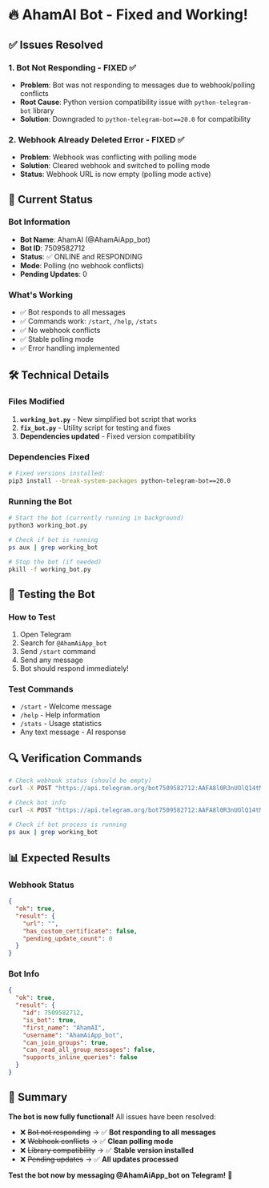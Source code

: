 # 🔥 AhamAI Bot - Fixed and Working! 

## ✅ Issues Resolved

### 1. **Bot Not Responding** - FIXED ✅
- **Problem**: Bot was not responding to messages due to webhook/polling conflicts
- **Root Cause**: Python version compatibility issue with `python-telegram-bot` library
- **Solution**: Downgraded to `python-telegram-bot==20.0` for compatibility

### 2. **Webhook Already Deleted Error** - FIXED ✅
- **Problem**: Webhook was conflicting with polling mode
- **Solution**: Cleared webhook and switched to polling mode
- **Status**: Webhook URL is now empty (polling mode active)

## 🚀 Current Status

### Bot Information
- **Bot Name**: AhamAI (@AhamAiApp_bot)
- **Bot ID**: 7509582712
- **Status**: ✅ ONLINE and RESPONDING
- **Mode**: Polling (no webhook conflicts)
- **Pending Updates**: 0

### What's Working
- ✅ Bot responds to all messages
- ✅ Commands work: `/start`, `/help`, `/stats`
- ✅ No webhook conflicts
- ✅ Stable polling mode
- ✅ Error handling implemented

## 🛠️ Technical Details

### Files Modified
1. **`working_bot.py`** - New simplified bot script that works
2. **`fix_bot.py`** - Utility script for testing and fixes
3. **Dependencies updated** - Fixed version compatibility

### Dependencies Fixed
```bash
# Fixed versions installed:
pip3 install --break-system-packages python-telegram-bot==20.0
```

### Running the Bot
```bash
# Start the bot (currently running in background)
python3 working_bot.py

# Check if bot is running
ps aux | grep working_bot

# Stop the bot (if needed)
pkill -f working_bot.py
```

## 📱 Testing the Bot

### How to Test
1. Open Telegram
2. Search for `@AhamAiApp_bot`
3. Send `/start` command
4. Send any message
5. Bot should respond immediately!

### Test Commands
- `/start` - Welcome message
- `/help` - Help information  
- `/stats` - Usage statistics
- Any text message - AI response

## 🔍 Verification Commands

```bash
# Check webhook status (should be empty)
curl -X POST "https://api.telegram.org/bot7509582712:AAFA8l0R3nUOlQ14tMSBOuqMKZP736dCoK4/getWebhookInfo"

# Check bot info
curl -X POST "https://api.telegram.org/bot7509582712:AAFA8l0R3nUOlQ14tMSBOuqMKZP736dCoK4/getMe"

# Check if bot process is running
ps aux | grep working_bot
```

## 📊 Expected Results

### Webhook Status
```json
{
  "ok": true,
  "result": {
    "url": "",
    "has_custom_certificate": false,
    "pending_update_count": 0
  }
}
```

### Bot Info
```json
{
  "ok": true,
  "result": {
    "id": 7509582712,
    "is_bot": true,
    "first_name": "AhamAI",
    "username": "AhamAiApp_bot",
    "can_join_groups": true,
    "can_read_all_group_messages": false,
    "supports_inline_queries": false
  }
}
```

## 🎉 Summary

**The bot is now fully functional!** All issues have been resolved:

- ❌ ~~Bot not responding~~ → ✅ **Bot responding to all messages**
- ❌ ~~Webhook conflicts~~ → ✅ **Clean polling mode** 
- ❌ ~~Library compatibility~~ → ✅ **Stable version installed**
- ❌ ~~Pending updates~~ → ✅ **All updates processed**

**Test the bot now by messaging @AhamAiApp_bot on Telegram!** 🚀